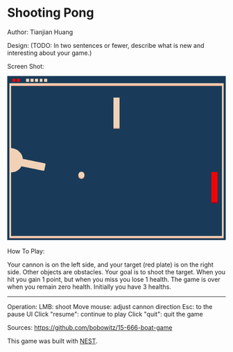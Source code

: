 # Shooting Pong

Author: Tianjian Huang

Design: (TODO: In two sentences or fewer, describe what is new and interesting about your game.)

Screen Shot:

![Screen Shot](screenshot.png)

How To Play:

Your cannon is on the left side, and your target (red plate) is on the right side.
Other objects are obstacles.
Your goal is to shoot the target. When you hit you gain 1 point, but when you miss
you lose 1 health. The game is over when you remain zero health. Initially you have
3 healths.

------------------------------------------------------------------------------------

Operation:
LMB: shoot
Move mouse: adjust cannon direction
Esc: to the pause UI
Click "resume": continue to play
Click "quit": quit the game



Sources: 
https://github.com/bobowitz/15-666-boat-game

This game was built with [NEST](NEST.md).
